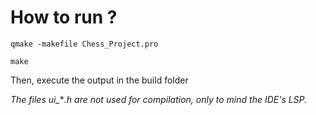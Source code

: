 # How to run ?
`qmake -makefile Chess_Project.pro`

`make`

Then, execute the output in the build folder

*The files ui_***.h are not used for compilation, only to mind the IDE's LSP.*

